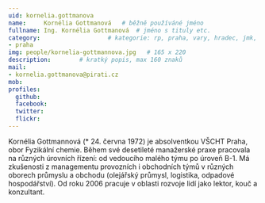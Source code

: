 ```yaml
---
uid: kornelia.gottmanova
name:     Kornélia Gottmanová  	# běžně používáné jméno
fullname: Ing. Kornélia Gottmanová 	# jméno s tituly etc.
category:                 	# kategorie: rp, praha, vary, hradec, jmk, senat
- praha
img: people/kornelia-gottmannova.jpg   # 165 x 220
description:      	# kratký popis, max 160 znaků
mail:
- kornelia.gottmanova@pirati.cz
mob:			 
profiles:
  github:       
  facebook:  
  twitter: 		  
  flickr:		  
---
```


Kornélia Gottmannová (* 24. června 1972) je absolventkou VŠCHT Praha, obor Fyzikální chemie. Během své desetileté manažerské praxe pracovala na různých úrovních řízení: od vedoucího malého týmu po úroveň B-1. Má zkušenosti z managementu provozních i obchodních týmů v různých oborech průmyslu a obchodu (olejářský průmysl, logistika, odpadové hospodářství). Od roku 2006 pracuje v oblasti rozvoje lidí jako lektor, kouč a konzultant.
